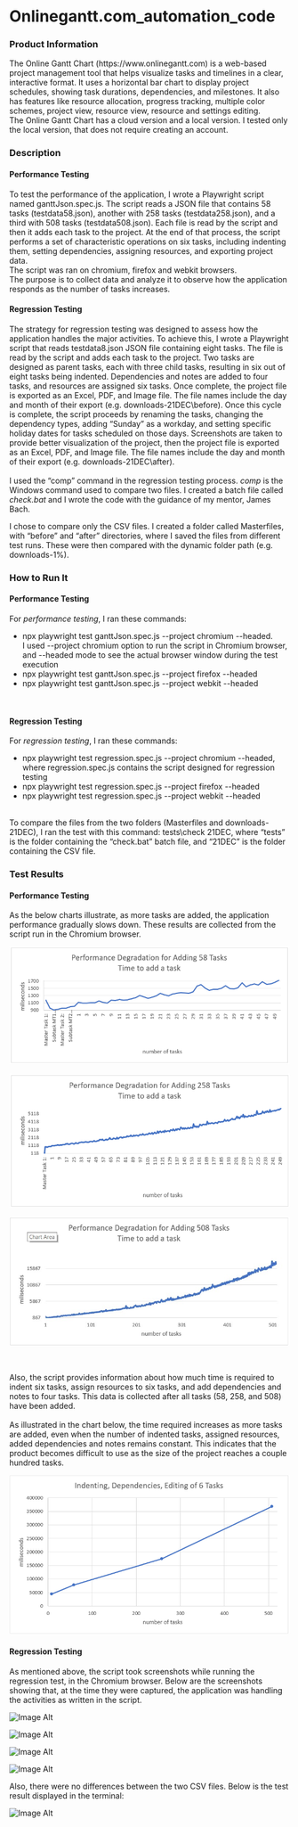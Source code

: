 # Onlinegantt.com_automation_code

<h3>Product Information</h3> <p> The Online Gantt Chart (https://www.onlinegantt.com) is a web-based project management tool that helps visualize tasks and timelines in a clear, interactive format. It uses a horizontal bar chart to display project schedules, showing task durations, dependencies, and milestones. It also has features like resource allocation, progress tracking, multiple color schemes, project view, resource view, resource and settings editing.<br>
The Online Gantt Chart has a cloud version and a local version. I tested only the local version, that does not require creating an account.
 </a> </p>

<h3>Description</h3> <p> <h4>Performance Testing</h4> </p> <p>To test the performance of the application, I wrote a Playwright script named ganttJson.spec.js. The script reads a JSON file that contains 58 tasks (testdata58.json), another with 258 tasks (testdata258.json), and a third with 508 tasks (testdata508.json). Each file is read by the script and then it adds each task to the project. At the end of that process, the script performs a set of characteristic operations on six tasks, including indenting them, setting dependencies, assigning resources, and exporting project data.<br>
The script was ran on chromium, firefox and webkit browsers.<br>
The purpose is to collect data and analyze it to observe how the application responds as the number of tasks increases.</p>

<h4>Regression Testing</h4> 
<p>The strategy for regression testing was designed to assess how the application handles the major activities. To achieve this, I wrote a Playwright script that reads testdata8.json JSON file containing eight tasks. The file is read by the script and adds each task to the project. Two tasks are designed as parent tasks, each with three child tasks, resulting in six out of eight tasks being indented. Dependencies and notes are added to four tasks, and resources are assigned six tasks. Once complete, the project file is exported as an Excel, PDF, and Image file. The file names include the day and month of their export (e.g. downloads-21DEC\before).
Once this cycle is complete, the script proceeds by renaming the tasks, changing the dependency types, adding “Sunday” as a workday, and setting specific holiday dates for tasks scheduled on those days. Screenshots are taken to provide better visualization of the project, then the project file is exported as an Excel, PDF, and Image file. The file names include the day and month of their export (e.g. downloads-21DEC\after).
<br>
<br> 
I used the “comp” command in the regression testing process. <i>comp</i> is the Windows command used to compare two files. I created a batch file called <i>check.bat</i> and I wrote the code with the guidance of my mentor, James Bach.
 
I chose to compare only the CSV files. I created a folder called Masterfiles, with “before” and “after” directories, where I saved the files from different test runs. These were then compared with the dynamic folder path (e.g. downloads-1%).

</p>

<h3>How to Run It</h3> <h4>Performance Testing</h4> <p>For <i>performance testing</i>, I ran these commands: 
 <ul>
<li>npx playwright test ganttJson.spec.js --project chromium --headed. <br> I used --project chromium option to run the script in Chromium browser, and --headed mode to see the actual browser window during the test execution</li>
<li>npx playwright test ganttJson.spec.js --project firefox --headed</li>
<li>npx playwright test ganttJson.spec.js --project webkit --headed</li>
 </ul>
<br>
<h4>Regression Testing</h4> 
For <i>regression testing</i>, I ran these commands:
 <ul>
<li>npx playwright test regression.spec.js --project chromium --headed, where regression.spec.js contains the script designed for regression testing</li>
<li>npx playwright test regression.spec.js --project firefox --headed</li>
<li>npx playwright test regression.spec.js --project webkit --headed</li>
 </ul>
  <br>
To compare the files from the two folders (Masterfiles and downloads-21DEC), I ran the test with this command: tests\check 21DEC, where “tests” is the folder containing the “check.bat” batch file, and “21DEC” is the folder containing the CSV file.

<h3>Test Results</h3> <h4>Performance Testing</h4> <p>As the below charts illustrate, as more tasks are added, the application performance gradually slows down. These results are collected from the script run in the Chromium browser.  </p>

![Image Alt](https://github.com/SiposCristina/Onlinegantt.com_automation_code/blob/914f5ad75e47110d4ae3696cf6924a2b600f1a70/Chart1.jpg)


![Image Alt](https://github.com/SiposCristina/Onlinegantt.com_automation_code/blob/20e64ecc35b2303dbab2003c09f30e4a50fe16b8/Chart2.jpg)


![Image Alt](https://github.com/SiposCristina/Onlinegantt.com_automation_code/blob/816a09d7fb6d10f47fdbb9516425004376ca6c9e/Chart3.jpg)


<br>
<p>Also, the script provides information about how much time is required to indent six tasks, assign resources to six tasks, and add dependencies and notes to four tasks. This data is collected after all tasks (58, 258, and 508) have been added. <br>
<br>
As illustrated in the chart below, the time required increases as more tasks are added, even when the number of indented tasks, assigned resources, added dependencies and notes remains constant.  This indicates that the product becomes difficult to use as the size of the project reaches a couple hundred tasks.
</p>

![Image Alt](https://github.com/SiposCristina/Onlinegantt.com_automation_code/blob/20e64ecc35b2303dbab2003c09f30e4a50fe16b8/Chart4.jpg)

<h4>Regression Testing</h4> 
<p>As mentioned above, the script took screenshots while running the regression test, in the Chromium browser. Below are the screenshots showing that, at the time they were captured, the application was handling the activities as written in the script.

![Image Alt](https://github.com/user-attachments/assets/2c6c13ed-dfc2-435a-a4fb-5879fe7383da)

![Image Alt](https://github.com/user-attachments/assets/28919388-d1fa-4176-b65c-09603a0f963c)

![Image Alt](https://github.com/user-attachments/assets/bdfddd5d-0bca-4c2c-9ac3-385d091fec7c)

![Image Alt](https://github.com/user-attachments/assets/31ebe72d-d4d0-4183-9b63-a518d77cd51c)

Also, there were no differences between the two CSV files. Below is the test result displayed in the terminal:

![Image Alt](https://github.com/user-attachments/assets/f757140b-fe95-4745-ac29-5dfcd0a3e51b)

</p>



